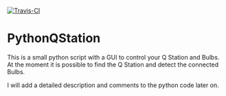 [![Travis-CI](https://travis-ci.org/skai92/PythonQStationController.svg?branch=master)](https://travis-ci.org/skai92/PythonQStationController)

# PythonQStation

This is a small python script with a GUI to control your Q Station and Bulbs. At the moment it is possible to find the Q Station and detect the connected Bulbs.

I will add a detailed description and comments to the python code later on.
